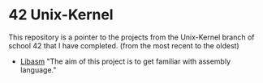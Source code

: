 # 42 Unix-Kernel
This repository is a pointer to the projects from the Unix-Kernel branch of school 42 that I have completed. (from the most recent to the oldest)

- [Libasm](https://github.com/Skalyaeve/Libasm)
"The aim of this project is to get familiar with assembly language."
